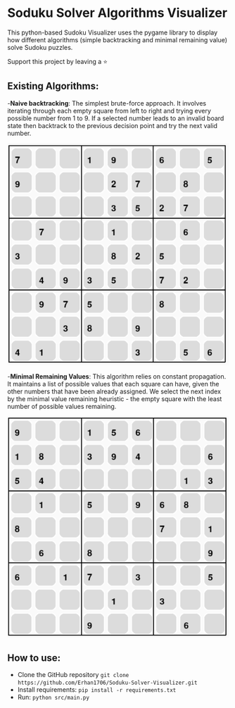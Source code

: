 # Soduku Solver Algorithms Visualizer

This python-based Sudoku Visualizer uses the pygame library to display how different algorithms (simple backtracking and minimal remaining value) solve Sudoku puzzles.

Support this project by leaving a ⭐

## Existing Algorithms:

-<b>Naive backtracking</b>: The simplest brute-force approach. It involves iterating through each empty square from left to right and trying every possible number from 1 to 9. If a selected number leads to an invalid board state then backtrack to the previous decision point and try the next valid number.

![](/public/naive.gif)

-<b>Minimal Remaining Values</b>: This algorithm relies on constant propagation. It maintains a list of possible values that each square can have, given the other
numbers that have been already assigned. We select the next index by the minimal value remaining heuristic - the empty square with the least number of possible values remaining. 

![](/public/mrv.gif)

## How to use:

- Clone the GitHub repository `git clone https://github.com/Erhan1706/Soduku-Solver-Visualizer.git`
- Install requirements: `pip install -r requirements.txt`
- Run: `python src/main.py`
